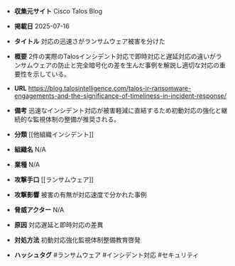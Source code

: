 - **収集元サイト**
Cisco Talos Blog

- **掲載日**
2025-07-16

- **タイトル**
対応の迅速さがランサムウェア被害を分けた

- **概要**
2件の実際のTalosインシデント対応で即時対応と遅延対応の違いがランサムウェアの防止と完全暗号化の差を生んだ事例を解説し適切な対応の重要性を示している。

- **URL**
https://blog.talosintelligence.com/talos-ir-ransomware-engagements-and-the-significance-of-timeliness-in-incident-response/

- **備考**
迅速なインシデント対応が被害軽減に直結するため初動対応の強化と継続的な監視体制の整備が推奨される。

- **分類**
[[他組織インシデント]]

- **組織名**
N/A

- **業種**
N/A

- **攻撃手口**
[[ランサムウェア]]

- **攻撃影響**
被害の有無が対応速度で分かれた事例

- **脅威アクター**
N/A

- **原因**
対応遅延と即時対応の差異

- **対処方法**
初動対応強化監視体制整備教育啓発

- **ハッシュタグ**
#ランサムウェア #インシデント対応 #セキュリティ

